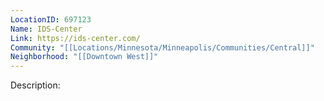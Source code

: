 ```yaml
---
LocationID: 697123
Name: IDS-Center
Link: https://ids-center.com/
Community: "[[Locations/Minnesota/Minneapolis/Communities/Central]]"
Neighborhood: "[[Downtown West]]"
---
```


Description:
